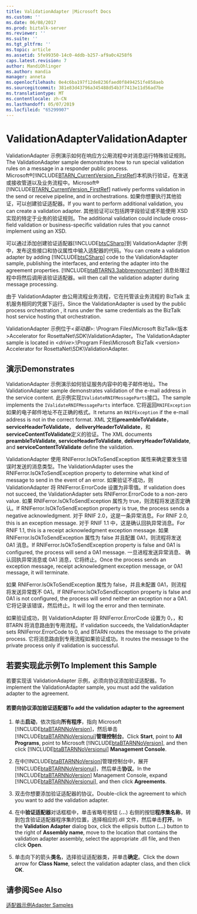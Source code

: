 ```yaml
---
title: ValidationAdapter |Microsoft Docs
ms.custom: ''
ms.date: 06/08/2017
ms.prod: biztalk-server
ms.reviewer: ''
ms.suite: ''
ms.tgt_pltfrm: ''
ms.topic: article
ms.assetid: 5fe99350-14c0-4ddb-b257-af9a0c4258f6
caps.latest.revision: 7
author: MandiOhlinger
ms.author: mandia
manager: anneta
ms.openlocfilehash: 0e4c6ba197f12de8236faed0f8494251fe858aeb
ms.sourcegitcommit: 381e83d43796a345488d54b3f7413e11d56ad7be
ms.translationtype: MT
ms.contentlocale: zh-CN
ms.lasthandoff: 05/07/2019
ms.locfileid: "65299907"
---
```

# <a name="validationadapter"></a><span data-ttu-id="4661e-102">ValidationAdapter</span><span class="sxs-lookup"><span data-stu-id="4661e-102">ValidationAdapter</span></span>
<span data-ttu-id="4661e-103">ValidationAdapter 示例演示如何在响应方公用流程中对消息运行特殊验证规则。</span><span class="sxs-lookup"><span data-stu-id="4661e-103">The ValidationAdapter sample demonstrates how to run special validation rules on a message in a responder public process.</span></span> <span data-ttu-id="4661e-104">Microsoft®[!INCLUDE[BTARN_CurrentVersion_FirstRef](../../includes/btarn-currentversion-firstref-md.md)]本机执行验证，在发送或接收管道以及业务流程中。</span><span class="sxs-lookup"><span data-stu-id="4661e-104">Microsoft® [!INCLUDE[BTARN_CurrentVersion_FirstRef](../../includes/btarn-currentversion-firstref-md.md)] natively performs validation in the send or receive pipeline, and in orchestrations.</span></span> <span data-ttu-id="4661e-105">如果你想要执行其他验证，可以创建验证适配器。</span><span class="sxs-lookup"><span data-stu-id="4661e-105">If you want to perform additional validation, you can create a validation adapter.</span></span> <span data-ttu-id="4661e-106">其他验证可以包括跨字段验证或不能使用 XSD 实现的特定于业务的验证规则。</span><span class="sxs-lookup"><span data-stu-id="4661e-106">The additional validation could include cross-field validation or business-specific validation rules that you cannot implement using an XSD.</span></span>  
  
 <span data-ttu-id="4661e-107">可以通过添加创建验证适配器[!INCLUDE[btsCSharp](../../includes/btscsharp-md.md)]到 ValidationAdapter 示例中，发布这些接口和协议属性中输入适配器的代码。</span><span class="sxs-lookup"><span data-stu-id="4661e-107">You can create a validation adapter by adding [!INCLUDE[btsCSharp](../../includes/btscsharp-md.md)] code to the ValidationAdapter sample, publishing the interfaces, and entering the adapter into the agreement properties.</span></span> [!INCLUDE[btaBTARN3.3abbrevnonumber](../../includes/btabtarn3-3abbrevnonumber-md.md)] <span data-ttu-id="4661e-108">消息处理过程中将然后调用该验证适配器。</span><span class="sxs-lookup"><span data-stu-id="4661e-108">will then call the validation adapter during message processing.</span></span>  
  
 <span data-ttu-id="4661e-109">由于 ValidationAdapter 由公用流程业务流程，它在托管该业务流程的 BizTalk 主机服务相同的凭据下运行。</span><span class="sxs-lookup"><span data-stu-id="4661e-109">Since the ValidationAdapter is used by the public process orchestration , it runs under the same credentials as the BizTalk host service hosting that orchestration.</span></span>  
  
 <span data-ttu-id="4661e-110">ValidationAdapter 示例位于\<*驱动器*\>: \Program Files\\Microsoft BizTalk\<版本\>Accelerator for RosettaNet\SDK\ValidationAdapter。</span><span class="sxs-lookup"><span data-stu-id="4661e-110">The ValidationAdapter sample is located in \<*drive*\>:\Program Files\\Microsoft  BizTalk \<version\> Accelerator for RosettaNet\SDK\ValidationAdapter.</span></span>  
  
## <a name="demonstrates"></a><span data-ttu-id="4661e-111">演示</span><span class="sxs-lookup"><span data-stu-id="4661e-111">Demonstrates</span></span>  
 <span data-ttu-id="4661e-112">ValidationAdapter 示例演示如何验证服务内容中的电子邮件地址。</span><span class="sxs-lookup"><span data-stu-id="4661e-112">The ValidationAdapter sample demonstrates validation of the e-mail address in the service content.</span></span> <span data-ttu-id="4661e-113">此示例实现`IValidateRNIFMessageParts`接口。</span><span class="sxs-lookup"><span data-stu-id="4661e-113">The sample implements the `IValidateRNIFMessageParts` interface.</span></span> <span data-ttu-id="4661e-114">它将返回`RNIFException`如果的电子邮件地址不在正确的格式。</span><span class="sxs-lookup"><span data-stu-id="4661e-114">It returns an `RNIFException` if the e-mail address is not in the correct format.</span></span> <span data-ttu-id="4661e-115">XML 文档**preambleToValidate**， **serviceHeaderToValidate**， **deliveryHeaderToValidate**，和**serviceContentToValidate**定义的验证。</span><span class="sxs-lookup"><span data-stu-id="4661e-115">The XML documents **preambleToValidate**, **serviceHeaderToValidate**, **deliveryHeaderToValidate**, and **serviceContentToValidate** define the validation.</span></span>  
  
 <span data-ttu-id="4661e-116">ValidationAdapter 使用 RNIFerror.IsOkToSendException 属性来确定要发生错误时发送的消息类型。</span><span class="sxs-lookup"><span data-stu-id="4661e-116">The ValidationAdapter uses the RNIFerror.IsOkToSendException property to determine what kind of message to send in the event of an error.</span></span> <span data-ttu-id="4661e-117">如果验证不成功，则 ValidationAdapter 将 RNIFerror.ErrorCode 设置为非零值。</span><span class="sxs-lookup"><span data-stu-id="4661e-117">If validation does not succeed, the ValidationAdapter sets RNIFerror.ErrorCode to a non-zero value.</span></span> <span data-ttu-id="4661e-118">如果 RNIFerror.IsOkToSendException 属性为 true，则流程将发送否定确认。</span><span class="sxs-lookup"><span data-stu-id="4661e-118">If RNIFerror.IsOkToSendException property is true, the process sends a negative acknowledgment.</span></span> <span data-ttu-id="4661e-119">对于 RNIF 2.0，这是一条异常消息。</span><span class="sxs-lookup"><span data-stu-id="4661e-119">For RNIF 2.0, this is an exception message.</span></span> <span data-ttu-id="4661e-120">对于 RNIF 1.1 中，这是确认回执异常消息。</span><span class="sxs-lookup"><span data-stu-id="4661e-120">For RNIF 1.1, this is a receipt acknowledgment exception message.</span></span> <span data-ttu-id="4661e-121">如果 RNIFerror.IsOkToSendException 属性为 false 并且配置 0A1，则流程将发送 0A1 消息。</span><span class="sxs-lookup"><span data-stu-id="4661e-121">If RNIFerror.IsOkToSendException property is false and 0A1 is configured, the process will send a 0A1 message.</span></span> <span data-ttu-id="4661e-122">一旦进程发送异常消息、 确认回执异常消息或 0A1 消息，它将终止。</span><span class="sxs-lookup"><span data-stu-id="4661e-122">Once the process sends an exception message, receipt acknowledgment exception message, or 0A1 message, it will terminate.</span></span>  
  
 <span data-ttu-id="4661e-123">如果 RNIFerror.IsOkToSendException 属性为 false，并且未配置 0A1，则流程将发送异常既不 0A1。</span><span class="sxs-lookup"><span data-stu-id="4661e-123">If RNIFerror.IsOkToSendException property is false and 0A1 is not configured, the process will send neither an exception nor a 0A1.</span></span> <span data-ttu-id="4661e-124">它将记录该错误，然后终止。</span><span class="sxs-lookup"><span data-stu-id="4661e-124">It will log the error and then terminate.</span></span>  
  
 <span data-ttu-id="4661e-125">如果验证成功，则 ValidationAdapter 将 RNIFerror.ErrorCode 设置为 0，，和 BTARN 将消息路由到专用流程。</span><span class="sxs-lookup"><span data-stu-id="4661e-125">If validation succeeds, the ValidationAdapter sets RNIFerror.ErrorCode to 0, and BTARN routes the message to the private process.</span></span> <span data-ttu-id="4661e-126">它将消息路由到专用流程如果验证成功。</span><span class="sxs-lookup"><span data-stu-id="4661e-126">It routes the message to the private process only if validation is successful.</span></span>  
  
## <a name="to-implement-this-sample"></a><span data-ttu-id="4661e-127">若要实现此示例</span><span class="sxs-lookup"><span data-stu-id="4661e-127">To Implement this Sample</span></span>  
 <span data-ttu-id="4661e-128">若要实现该 ValidationAdapter 示例，必须向协议添加验证适配器。</span><span class="sxs-lookup"><span data-stu-id="4661e-128">To implement the ValidationAdapter sample, you must add the validation adapter to the agreement.</span></span>  
  
#### <a name="to-add-the-validation-adapter-to-the-agreement"></a><span data-ttu-id="4661e-129">若要向协议添加验证适配器</span><span class="sxs-lookup"><span data-stu-id="4661e-129">To add the validation adapter to the agreement</span></span>  
  
1. <span data-ttu-id="4661e-130">单击**启动**，依次指向**所有程序**，指向 Microsoft [!INCLUDE[btaBTARNNoVersion](../../includes/btabtarnnoversion-md.md)]，然后单击[!INCLUDE[btaBTARNNoVersionui](../../includes/btabtarnnoversionui-md.md)]**管理控制台**。</span><span class="sxs-lookup"><span data-stu-id="4661e-130">Click **Start**, point to **All Programs**, point to Microsoft [!INCLUDE[btaBTARNNoVersion](../../includes/btabtarnnoversion-md.md)], and then click [!INCLUDE[btaBTARNNoVersionui](../../includes/btabtarnnoversionui-md.md)] **Management Console**.</span></span>  
  
2. <span data-ttu-id="4661e-131">在中[!INCLUDE[btaBTARNNoVersion](../../includes/btabtarnnoversion-md.md)]管理控制台中，展开[!INCLUDE[btaBTARNNoVersionui](../../includes/btabtarnnoversionui-md.md)]，然后单击**协议**。</span><span class="sxs-lookup"><span data-stu-id="4661e-131">In the [!INCLUDE[btaBTARNNoVersion](../../includes/btabtarnnoversion-md.md)] Management Console, expand [!INCLUDE[btaBTARNNoVersionui](../../includes/btabtarnnoversionui-md.md)], and then click **Agreements**.</span></span>  
  
3. <span data-ttu-id="4661e-132">双击你想要添加验证适配器的协议。</span><span class="sxs-lookup"><span data-stu-id="4661e-132">Double-click the agreement to which you want to add the validation adapter.</span></span>  
  
4. <span data-ttu-id="4661e-133">在中**验证适配器**对话框框中，单击省略号按钮 (**...**) 右侧的按钮**程序集名称**，转到包含验证适配器程序集的位置，选择相应的.dll 文件，然后单击**打开**。</span><span class="sxs-lookup"><span data-stu-id="4661e-133">In the **Validation Adapter** dialog box, click the ellipsis button (**...**) button to the right of **Assembly name**, move to the location that contains the validation adapter assembly, select the appropriate .dll file, and then click **Open**.</span></span>  
  
5. <span data-ttu-id="4661e-134">单击向下的箭头**类名**，选择验证适配器类，并单击**确定**。</span><span class="sxs-lookup"><span data-stu-id="4661e-134">Click the down arrow for **Class Name**, select the validation adapter class, and then click **OK**.</span></span>  
  
## <a name="see-also"></a><span data-ttu-id="4661e-135">请参阅</span><span class="sxs-lookup"><span data-stu-id="4661e-135">See Also</span></span>  
 [<span data-ttu-id="4661e-136">适配器示例</span><span class="sxs-lookup"><span data-stu-id="4661e-136">Adapter Samples</span></span>](../../adapters-and-accelerators/accelerator-rosettanet/adapter-samples.md)